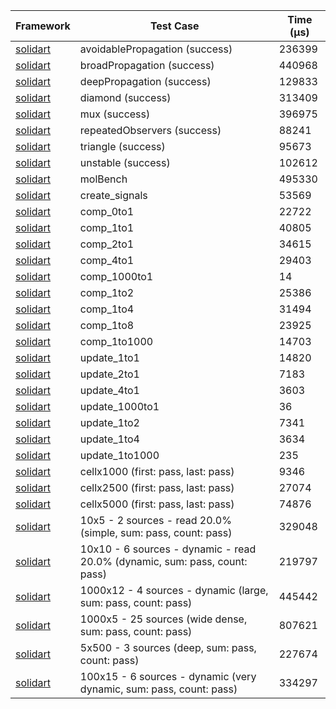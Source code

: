 | Framework | Test Case | Time (μs) |
| --- | --- | --- |
| [solidart](https://github.com/nank1ro/solidart) | avoidablePropagation (success) | 236399 |
| [solidart](https://github.com/nank1ro/solidart) | broadPropagation (success) | 440968 |
| [solidart](https://github.com/nank1ro/solidart) | deepPropagation (success) | 129833 |
| [solidart](https://github.com/nank1ro/solidart) | diamond (success) | 313409 |
| [solidart](https://github.com/nank1ro/solidart) | mux (success) | 396975 |
| [solidart](https://github.com/nank1ro/solidart) | repeatedObservers (success) | 88241 |
| [solidart](https://github.com/nank1ro/solidart) | triangle (success) | 95673 |
| [solidart](https://github.com/nank1ro/solidart) | unstable (success) | 102612 |
| [solidart](https://github.com/nank1ro/solidart) | molBench | 495330 |
| [solidart](https://github.com/nank1ro/solidart) | create_signals | 53569 |
| [solidart](https://github.com/nank1ro/solidart) | comp_0to1 | 22722 |
| [solidart](https://github.com/nank1ro/solidart) | comp_1to1 | 40805 |
| [solidart](https://github.com/nank1ro/solidart) | comp_2to1 | 34615 |
| [solidart](https://github.com/nank1ro/solidart) | comp_4to1 | 29403 |
| [solidart](https://github.com/nank1ro/solidart) | comp_1000to1 | 14 |
| [solidart](https://github.com/nank1ro/solidart) | comp_1to2 | 25386 |
| [solidart](https://github.com/nank1ro/solidart) | comp_1to4 | 31494 |
| [solidart](https://github.com/nank1ro/solidart) | comp_1to8 | 23925 |
| [solidart](https://github.com/nank1ro/solidart) | comp_1to1000 | 14703 |
| [solidart](https://github.com/nank1ro/solidart) | update_1to1 | 14820 |
| [solidart](https://github.com/nank1ro/solidart) | update_2to1 | 7183 |
| [solidart](https://github.com/nank1ro/solidart) | update_4to1 | 3603 |
| [solidart](https://github.com/nank1ro/solidart) | update_1000to1 | 36 |
| [solidart](https://github.com/nank1ro/solidart) | update_1to2 | 7341 |
| [solidart](https://github.com/nank1ro/solidart) | update_1to4 | 3634 |
| [solidart](https://github.com/nank1ro/solidart) | update_1to1000 | 235 |
| [solidart](https://github.com/nank1ro/solidart) | cellx1000 (first: pass, last: pass) | 9346 |
| [solidart](https://github.com/nank1ro/solidart) | cellx2500 (first: pass, last: pass) | 27074 |
| [solidart](https://github.com/nank1ro/solidart) | cellx5000 (first: pass, last: pass) | 74876 |
| [solidart](https://github.com/nank1ro/solidart) | 10x5 - 2 sources - read 20.0% (simple, sum: pass, count: pass) | 329048 |
| [solidart](https://github.com/nank1ro/solidart) | 10x10 - 6 sources - dynamic - read 20.0% (dynamic, sum: pass, count: pass) | 219797 |
| [solidart](https://github.com/nank1ro/solidart) | 1000x12 - 4 sources - dynamic (large, sum: pass, count: pass) | 445442 |
| [solidart](https://github.com/nank1ro/solidart) | 1000x5 - 25 sources (wide dense, sum: pass, count: pass) | 807621 |
| [solidart](https://github.com/nank1ro/solidart) | 5x500 - 3 sources (deep, sum: pass, count: pass) | 227674 |
| [solidart](https://github.com/nank1ro/solidart) | 100x15 - 6 sources - dynamic (very dynamic, sum: pass, count: pass) | 334297 |
